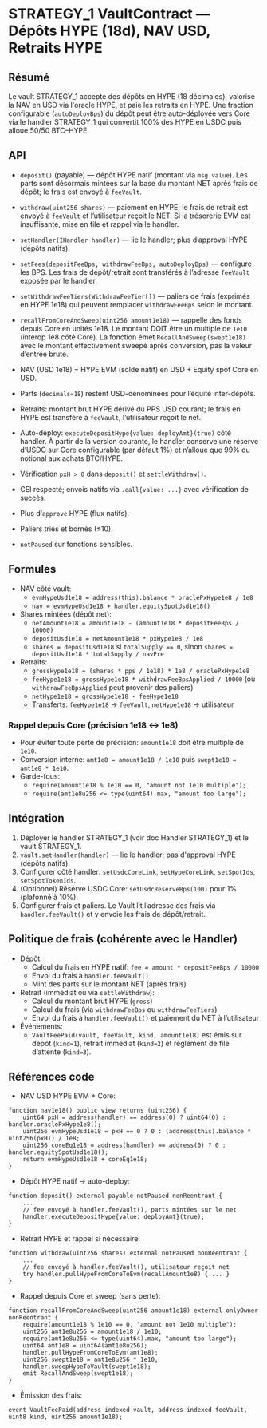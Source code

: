 # STRATEGY_1 VaultContract — Dépôts HYPE (18d), NAV USD, Retraits HYPE

## Résumé
Le vault STRATEGY_1 accepte des dépôts en HYPE (18 décimales), valorise la NAV en USD via l'oracle HYPE, et paie les retraits en HYPE. Une fraction configurable (`autoDeployBps`) du dépôt peut être auto-déployée vers Core via le handler STRATEGY_1 qui convertit 100% des HYPE en USDC puis alloue 50/50 BTC–HYPE.

## API
- `deposit()` (payable) — dépôt HYPE natif (montant via `msg.value`). Les parts sont désormais mintées sur la base du montant NET après frais de dépôt; le frais est envoyé à `feeVault`.
- `withdraw(uint256 shares)` — paiement en HYPE; le frais de retrait est envoyé à `feeVault` et l’utilisateur reçoit le NET. Si la trésorerie EVM est insuffisante, mise en file et rappel via le handler.
- `setHandler(IHandler handler)` — lie le handler; plus d’approval HYPE (dépôts natifs).
- `setFees(depositFeeBps, withdrawFeeBps, autoDeployBps)` — configure les BPS. Les frais de dépôt/retrait sont transférés à l’adresse `feeVault` exposée par le handler.
- `setWithdrawFeeTiers(WithdrawFeeTier[])` — paliers de frais (exprimés en HYPE 1e18) qui peuvent remplacer `withdrawFeeBps` selon le montant.
 - `recallFromCoreAndSweep(uint256 amount1e18)` — rappelle des fonds depuis Core en unités 1e18. Le montant DOIT être un multiple de `1e10` (interop 1e8 côté Core). La fonction émet `RecallAndSweep(swept1e18)` avec le montant effectivement sweepé après conversion, pas la valeur d’entrée brute.

- NAV (USD 1e18) = HYPE EVM (solde natif) en USD + Equity spot Core en USD.
- Parts (`decimals=18`) restent USD-dénominées pour l’équité inter-dépôts.
- Retraits: montant brut HYPE dérivé du PPS USD courant; le frais en HYPE est transféré à `feeVault`, l’utilisateur reçoit le net.
- Auto-deploy: `executeDepositHype{value: deployAmt}(true)` côté handler. À partir de la version courante, le handler conserve une réserve d’USDC sur Core configurable (par défaut 1%) et n’alloue que 99% du notional aux achats BTC/HYPE.

- Vérification `pxH > 0` dans `deposit()` et `settleWithdraw()`.
- CEI respecté; envois natifs via `.call{value: ...}` avec vérification de succès.
- Plus d’`approve` HYPE (flux natifs). 
- Paliers triés et bornés (≤10).
- `notPaused` sur fonctions sensibles.

## Formules
- NAV côté vault:
  - `evmHypeUsd1e18 = address(this).balance * oraclePxHype1e8 / 1e8`
  - `nav = evmHypeUsd1e18 + handler.equitySpotUsd1e18()`
- Shares mintées (dépôt net):
  - `netAmount1e18 = amount1e18 - (amount1e18 * depositFeeBps / 10000)`
  - `depositUsd1e18 = netAmount1e18 * pxHype1e8 / 1e8`
  - `shares = depositUsd1e18` si `totalSupply == 0`, sinon `shares = depositUsd1e18 * totalSupply / navPre`
- Retraits:
  - `grossHype1e18 = (shares * pps / 1e18) * 1e8 / oraclePxHype1e8`
  - `feeHype1e18 = grossHype1e18 * withdrawFeeBpsApplied / 10000` (où `withdrawFeeBpsApplied` peut provenir des paliers)
  - `netHype1e18 = grossHype1e18 - feeHype1e18`
  - Transferts: `feeHype1e18` → `feeVault`, `netHype1e18` → utilisateur

### Rappel depuis Core (précision 1e18 ↔ 1e8)

- Pour éviter toute perte de précision: `amount1e18` doit être multiple de `1e10`.
- Conversion interne: `amt1e8 = amount1e18 / 1e10` puis `swept1e18 = amt1e8 * 1e10`.
- Garde-fous:
  - `require(amount1e18 % 1e10 == 0, "amount not 1e10 multiple");`
  - `require(amt1e8u256 <= type(uint64).max, "amount too large");`


## Intégration
1. Déployer le handler STRATEGY_1 (voir doc Handler STRATEGY_1) et le vault STRATEGY_1.
2. `vault.setHandler(handler)` — lie le handler; pas d'approval HYPE (dépôts natifs).
3. Configurer côté handler: `setUsdcCoreLink`, `setHypeCoreLink`, `setSpotIds`, `setSpotTokenIds`.
4. (Optionnel) Réserve USDC Core: `setUsdcReserveBps(100)` pour 1% (plafonné à 10%).
4. Configurer frais et paliers. Le Vault lit l’adresse des frais via `handler.feeVault()` et y envoie les frais de dépôt/retrait.

## Politique de frais (cohérente avec le Handler)

- Dépôt:
  - Calcul du frais en HYPE natif: `fee = amount * depositFeeBps / 10000`
  - Envoi du frais à `handler.feeVault()`
  - Mint des parts sur le montant NET (après frais)
- Retrait (immédiat ou via `settleWithdraw`):
  - Calcul du montant brut HYPE (`gross`)
  - Calcul du frais (via `withdrawFeeBps` ou `withdrawFeeTiers`)
  - Envoi du frais à `handler.feeVault()` et paiement du NET à l’utilisateur
- Événements:
  - `VaultFeePaid(vault, feeVault, kind, amount1e18)` est émis sur dépôt (`kind=1`), retrait immédiat (`kind=2`) et règlement de file d’attente (`kind=3`).

## Références code
- NAV USD HYPE EVM + Core:
```116:122:contracts/src/STRATEGY_1/VaultContract.sol
function nav1e18() public view returns (uint256) {
    uint64 pxH = address(handler) == address(0) ? uint64(0) : handler.oraclePxHype1e8();
    uint256 evmHypeUsd1e18 = pxH == 0 ? 0 : (address(this).balance * uint256(pxH)) / 1e8;
    uint256 coreEq1e18 = address(handler) == address(0) ? 0 : handler.equitySpotUsd1e18();
    return evmHypeUsd1e18 + coreEq1e18;
}
```
- Dépôt HYPE natif → auto-deploy:
```144:175:contracts/src/STRATEGY_1/VaultContract.sol
function deposit() external payable notPaused nonReentrant {
    ...
    // fee envoyé à handler.feeVault(), parts mintées sur le net
    handler.executeDepositHype{value: deployAmt}(true);
}
```
- Retrait HYPE et rappel si nécessaire:
```177:225:contracts/src/STRATEGY_1/VaultContract.sol
function withdraw(uint256 shares) external notPaused nonReentrant {
    ...
    // fee envoyé à handler.feeVault(), utilisateur reçoit net
    try handler.pullHypeFromCoreToEvm(recallAmount1e8) { ... }
}
```
- Rappel depuis Core et sweep (sans perte):
```298:304:contracts/src/STRATEGY_1/VaultContract.sol
function recallFromCoreAndSweep(uint256 amount1e18) external onlyOwner nonReentrant {
    require(amount1e18 % 1e10 == 0, "amount not 1e10 multiple");
    uint256 amt1e8u256 = amount1e18 / 1e10;
    require(amt1e8u256 <= type(uint64).max, "amount too large");
    uint64 amt1e8 = uint64(amt1e8u256);
    handler.pullHypeFromCoreToEvm(amt1e8);
    uint256 swept1e18 = amt1e8u256 * 1e10;
    handler.sweepHypeToVault(swept1e18);
    emit RecallAndSweep(swept1e18);
}
```
 - Émission des frais:
```45:57:contracts/src/STRATEGY_1/VaultContract.sol
event VaultFeePaid(address indexed vault, address indexed feeVault, uint8 kind, uint256 amount1e18);
```

